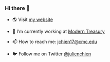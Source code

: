 ### Hi there 👋

- 🌎 Visit [my website](https://julienchien.com)

- 🔭 I’m currently working at [Modern Treasury](https://www.moderntreasury.com/)

- 📫 How to reach me: jchien17@cmc.edu

- 🐦 Follow me on Twitter [@julienchien](https://twitter.com/julienchien)

<!--
**wholien/wholien** is a ✨ _special_ ✨ repository because its `README.md` (this file) appears on your GitHub profile.
-->
